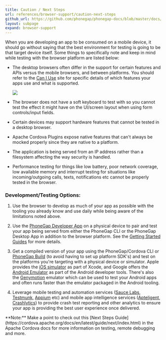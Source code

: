 ```yaml
---
title: Caution / Next Steps
url: references/browser-support/caution-next-steps
github_url: https://github.com/phonegap/phonegap-docs/blob/master/docs/3-references/browser-support/5-caution-next-steps.html.md
layout: subpage
expand: browser-support
---
```


When you are developing an app to be consumed on a mobile device, it should go without saying that the best environment for testing
is going to be that target device itself. Some things to specifically note and keep in mind while testing with the browser platform
are listed below:

- The desktop browsers often differ in the support for certain features and APIs versus the mobile browsers,
and between platforms. You should refer to the [Can I Use](http://caniuse.com) site for specific details of which features your
apps use and what is supported.

   ![](/images/browser-support/caniuse.png)   
- The browser does not have a soft keyboard to test with so you cannot test the effect it might have on the UI/screen layout when
using form controls/input fields.
- Certain devices may support hardware features that cannot be tested in a desktop browser.
- Apache Cordova Plugins expose native features that can't always be mocked properly since they are native to a platform.
- The application is being served from an IP address rather than a filesystem affecting the way security is handled.
- Performance testing for things like low battery, poor network coverage, low available memory and interrupt testing for
 situations like incoming/outgoing calls, texts, notifications etc cannot be properly tested in the browser.


### Development/Testing Options:
1. Use the browser to develop as much of your app as possible with the tooling you already know and use daily while being aware of the limitations
noted above.

2. Use the [PhoneGap Developer App](/references/developer-app/) on a physical device to pair and test your app being served from either
the PhoneGap CLI or the PhoneGap Desktop App in addition to the browser platform. See the [Getting Started Guides](/getting-started/2-install-mobile-app/) for more details.

2. Get a compiled version of your app using the PhoneGap/Cordova CLI or [PhoneGap Build](http://build.phonegap.com) (to avoid having to set up platform SDK's) and test
on the platforms you're targeting with a physical device or simulator. Apple provides the [iOS simulator](https://developer.apple.com/library/ios/documentation/IDEs/Conceptual/iOS_Simulator_Guide/Introduction/Introduction.html)
 as part of Xcode, and Google offers the [Android Emulator](http://developer.android.com/tools/help/emulator.html) as part of the Android developer
 tools. There's also the [Genymotion](http://genymotion.com/) emulator which can be used to test your Android apps and often runs faster than the  emulator packaged in the Android tooling.

2. Leverage mobile testing and automation services ([Sauce Labs](https://saucelabs.com), [Testmunk](https://testmunk.com/),
[Appium](http://appium.io/) etc) and mobile app intelligence services ([Apteligent](https://www.apteligent.com/), [Crashlytics](https://try.crashlytics.com/)) to
provide crash test reporting and other analytics to ensure your app is providing the best user experience once delivered.  

<div class="alert--info">**Note:** Make a point to check out this [Next Steps Guide](https://cordova.apache.org/docs/en/latest/guide/next/index.html)
  in the Apache Cordova docs for more information on testing, remote debugging and more.</div>
